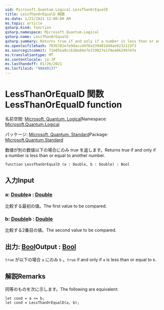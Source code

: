 ```yaml
---
uid: Microsoft.Quantum.Logical.LessThanOrEqualD
title: LessThanOrEqualD 関数
ms.date: 1/23/2021 12:00:00 AM
ms.topic: article
qsharp.kind: function
qsharp.namespace: Microsoft.Quantum.Logical
qsharp.name: LessThanOrEqualD
qsharp.summary: Returns true if and only if a number is less than or equal to another number.
ms.openlocfilehash: 703b782efe9daccd4f6a339481d49ae9232123f3
ms.sourcegitcommit: 71605ea9cc630e84e7ef29027e1f0ea06299747e
ms.translationtype: MT
ms.contentlocale: ja-JP
ms.lasthandoff: 01/26/2021
ms.locfileid: "98849137"
---
```

# <a name="lessthanorequald-function"></a><span data-ttu-id="cc84f-102">LessThanOrEqualD 関数</span><span class="sxs-lookup"><span data-stu-id="cc84f-102">LessThanOrEqualD function</span></span>

<span data-ttu-id="cc84f-103">名前空間: [Microsoft. Quantum. Logical](xref:Microsoft.Quantum.Logical)</span><span class="sxs-lookup"><span data-stu-id="cc84f-103">Namespace: [Microsoft.Quantum.Logical](xref:Microsoft.Quantum.Logical)</span></span>

<span data-ttu-id="cc84f-104">パッケージ: [Microsoft. Quantum. Standard](https://nuget.org/packages/Microsoft.Quantum.Standard)</span><span class="sxs-lookup"><span data-stu-id="cc84f-104">Package: [Microsoft.Quantum.Standard](https://nuget.org/packages/Microsoft.Quantum.Standard)</span></span>


<span data-ttu-id="cc84f-105">数値が別の数値以下の場合にのみ true を返します。</span><span class="sxs-lookup"><span data-stu-id="cc84f-105">Returns true if and only if a number is less than or equal to another number.</span></span>

```qsharp
function LessThanOrEqualD (a : Double, b : Double) : Bool
```


## <a name="input"></a><span data-ttu-id="cc84f-106">入力</span><span class="sxs-lookup"><span data-stu-id="cc84f-106">Input</span></span>

### <a name="a--double"></a><span data-ttu-id="cc84f-107">a: [Double](xref:microsoft.quantum.lang-ref.double)</span><span class="sxs-lookup"><span data-stu-id="cc84f-107">a : [Double](xref:microsoft.quantum.lang-ref.double)</span></span>

<span data-ttu-id="cc84f-108">比較する最初の値。</span><span class="sxs-lookup"><span data-stu-id="cc84f-108">The first value to be compared.</span></span>


### <a name="b--double"></a><span data-ttu-id="cc84f-109">b: [Double](xref:microsoft.quantum.lang-ref.double)</span><span class="sxs-lookup"><span data-stu-id="cc84f-109">b : [Double](xref:microsoft.quantum.lang-ref.double)</span></span>

<span data-ttu-id="cc84f-110">比較する2番目の値。</span><span class="sxs-lookup"><span data-stu-id="cc84f-110">The second value to be compared.</span></span>



## <a name="output--bool"></a><span data-ttu-id="cc84f-111">出力: [Bool](xref:microsoft.quantum.lang-ref.bool)</span><span class="sxs-lookup"><span data-stu-id="cc84f-111">Output : [Bool](xref:microsoft.quantum.lang-ref.bool)</span></span>

<span data-ttu-id="cc84f-112">`true` が以下の場合 `a` にのみ `b` 。</span><span class="sxs-lookup"><span data-stu-id="cc84f-112">`true` if and only if `a` is less than or equal to `b`.</span></span>

## <a name="remarks"></a><span data-ttu-id="cc84f-113">解説</span><span class="sxs-lookup"><span data-stu-id="cc84f-113">Remarks</span></span>

<span data-ttu-id="cc84f-114">同等のものを次に示します。</span><span class="sxs-lookup"><span data-stu-id="cc84f-114">The following are equivalent:</span></span>

```qsharp
let cond = a <= b;
let cond = LessThanOrEqualD(a, b);
```